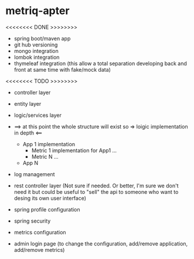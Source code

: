# metriq-apter

 <<<<<<<< DONE >>>>>>>>
 
*	spring boot/maven app
*	git hub versioning
*	mongo integration
*	lombok integration
*	thymeleaf integration (this allow a total separation developing back and front at same time with fake/mock data)
 
 
 
 <<<<<<<< TODO >>>>>>>>

*	controller layer
*	entity layer
*	logic/services layer

*	==> at this point the whole structure will exist so => loigic implementation in depth <==
	+ App 1 implementation
		-	Metric 1 implementation for App1
		...
		- 	Metric N
	...
	+ App N

*	log management
*	rest controller layer (Not sure if needed. Or better, I'm sure we don't need it but could be useful to "sell" the api to someone who want to desing its own user interface)
*	spring profile configuration
*	spring security
*	metrics configuration
*	admin login page (to change the configuration, add/remove application, add/remove metrics)